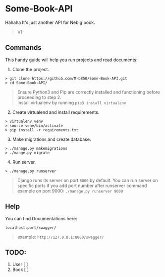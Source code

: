 # Some-Book-API
Hahaha
It's just another API for Nebig book.
> V1

## Commands
This handy guide will help you run projects and read documents:

1. Clone the project.
`````````
> git clone https://github.com/M-b850/Some-Book-API.git
> cd Some-Book-API/
`````````

> Ensure Python3 and Pip are correctly installed and functioning before proceeding to step 2.
> <br>
> Install virtualenv by running ``` pip3 install virtualenv ```

2. Create virtualend and install requirements.
`````````
> virtualenv venv
> source venv/bin/activate
> pip install -r requirements.txt
`````````

3. Make migrations and create database.
`````````
> ./manage.py makemigrations
> ./mange.py migrate
`````````

4. Run server.
````````
> ./manage.py runserver
````````
> Django runs its server on port `8000` by default. 
> You can run server on specific ports if you add port number after runserver command<br>
> example on port 9000: ``` ./manage.py runserver 9000 ``` <br>


## Help

You can find Documentations here:
`````
localhost:port/swagger/
`````
> example:
> `` http://127.0.0.1:8000/swagger/ ``

## TODO:
1. User [  ]
2. Book [  ] 
